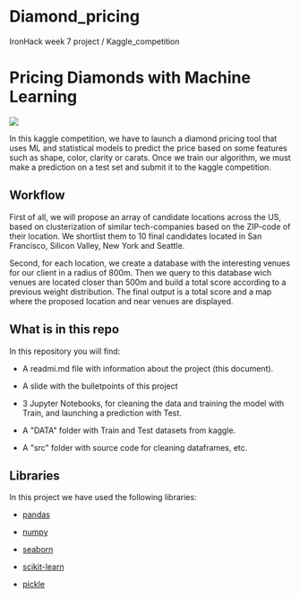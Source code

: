 # Diamond_pricing
IronHack week 7 project / Kaggle_competition
# Pricing Diamonds with Machine Learning

![](https://c.tenor.com/z_VjWCffIRAAAAAC/spirited-away-coal.gif)


In this kaggle competition, we have to launch a diamond pricing tool that uses ML and statistical models to predict the price based on some features such as shape, color, clarity or carats. Once we train our algorithm, we must make a prediction on a test set and submit it to the kaggle competition.

## Workflow

First of all, we will propose an array of candidate locations across the US, based on clusterization of similar tech-companies based on the ZIP-code of their location. We shortlist them to 10 final candidates located in San Francisco, Silicon Valley, New York and Seattle.

Second, for each location, we create a database with the interesting venues for our client in a radius of 800m. Then we query to this database wich venues are located closer than 500m and build a total score according to a previous weight distribution. The final output is a total score and a map where the proposed location and near venues are displayed.

## What is in this repo

In this repository you will find:

 - A readmi.md file with information about the project (this document).

 - A slide with the bulletpoints of this project
 
 - 3 Jupyter Notebooks, for cleaning the data and training the model with Train, and launching a prediction with Test.
 
 - A "DATA" folder with Train and Test datasets from kaggle.
 
  - A "src" folder with source code for cleaning dataframes, etc.
 
## Libraries

In this project we have used the following libraries:

 - [pandas](https://pandas.pydata.org/docs/)
 
 - [numpy](https://numpy.org/doc/)
 
 - [seaborn](https://seaborn.pydata.org/)

 - [scikit-learn](https://scikit-learn.org/stable/)
 
 - [pickle](https://docs.python.org/3/library/pickle.html/)

